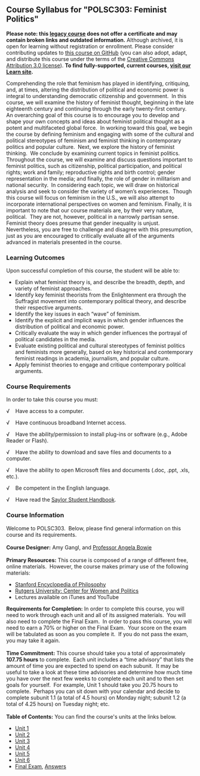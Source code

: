 Course Syllabus for "POLSC303: Feminist Politics"
-------------------------------------------------

**Please note: this [legacy course](https://sayloracademy.zendesk.com/hc/en-us/articles/206089967) does not offer a certificate and may contain 
broken links and outdated information.** Although archived, it is open 
for learning without registration or enrollment. Please consider contributing 
updates to [this course on GitHub](https://github.com/saylordotorg/course_polsc303) 
(you can also adopt, adapt, and distribute this course under the terms of 
the [Creative Commons Attribution 3.0 license](http://creativecommons.org/licenses/by/3.0/)). **To find fully-supported, current courses, [visit our 
Learn site](https://learn.saylor.org).**

Comprehending the role that feminism has played in identifying,
critiquing, and, at times, altering the distribution of political and
economic power is integral to understanding democratic citizenship and
government.  In this course, we will examine the history of feminist
thought, beginning in the late eighteenth century and continuing through
the early twenty-first century.  An overarching goal of this course is
to encourage you to develop and shape your own concepts and ideas about
feminist political thought as a potent and multifaceted global force. 
In working toward this goal, we begin the course by defining feminism
and engaging with some of the cultural and political stereotypes of
feminism and feminist thinking in contemporary politics and popular
culture.  Next, we explore the history of feminist thinking.  We
conclude by examining current topics in feminist politics. Throughout
the course, we will examine and discuss questions important to feminist
politics, such as citizenship, political participation, and political
rights; work and family; reproductive rights and birth control; gender
representation in the media; and finally, the role of gender in
militarism and national security.  In considering each topic, we will
draw on historical analysis and seek to consider the variety of women’s
experiences.  Though this course will focus on feminism in the U.S., we
will also attempt to incorporate international perspectives on women and
feminism. Finally, it is important to note that our course materials
are, by their very nature, political.  They are not, however, political
in a narrowly partisan sense.  Feminist theory does presume that gender
inequality is unjust.  Nevertheless, you are free to challenge and
disagree with this presumption, just as you are encouraged to critically
evaluate all of the arguments advanced in materials presented in the
course.

### Learning Outcomes

Upon successful completion of this course, the student will be able to:

-   Explain what feminist theory is, and describe the breadth, depth,
    and variety of feminist approaches.
-   Identify key feminist theorists from the Enlightenment era through
    the Suffragist movement into contemporary political theory, and
    describe their respective arguments.
-   Identify the key issues in each “wave” of feminism.
-   Identify the explicit and implicit ways in which gender influences
    the distribution of political and economic power.
-   Critically evaluate the way in which gender influences the portrayal
    of political candidates in the media.
-   Evaluate existing political and cultural stereotypes of feminist
    politics and feminists more generally, based on key historical and
    contemporary feminist readings in academia, journalism, and popular
    culture.
-   Apply feminist theories to engage and critique contemporary
    political arguments.

### Course Requirements

In order to take this course you must:  
  
 √    Have access to a computer.  
  
 √    Have continuous broadband Internet access.  
  
 √    Have the ability/permission to install plug-ins or software (e.g.,
Adobe Reader or Flash).  
  
 √    Have the ability to download and save files and documents to a
computer.  
  
 √    Have the ability to open Microsoft files and documents (.doc,
.ppt, .xls, etc.).  
  
 √    Be competent in the English language.  
  
 √    Have read the [Saylor Student
Handbook](http://www.saylor.org/site/wp-content/uploads/2012/05/Saylor-StudentHandbook.pdf).

### Course Information

Welcome to POLSC303.  Below, please find general information on this
course and its requirements.  
    
 **Course Designer:** Amy Gangl, and [Professor Angela
Bowie](http://www.saylor.org/faculty-a-g/#ProfessorAngelaBowie)  
    
 **Primary Resources:** This course is composed of a range of different
free, online materials.  However, the course makes primary use of the
following materials:  

-   [Stanford Encyclopedia of
    Philosophy](http://plato.stanford.edu/contents.html)
-   [Rutgers University: Center for Women and
    Politics](http://www.cawp.rutgers.edu/research/topics/impact.php#ImpactOverview)
-   Lectures available on iTunes and YouTube

**Requirements for Completion:** In order to complete this course, you
will need to work through each unit and all of its assigned materials. 
You will also need to complete the Final Exam.  In order to pass this
course, you will need to earn a 70% or higher on the Final Exam.  Your
score on the exam will be tabulated as soon as you complete it.  If you
do not pass the exam, you may take it again.  
    
 **Time Commitment:** This course should take you a total of
approximately **107.75 hours** to complete.  Each unit includes a “time
advisory” that lists the amount of time you are expected to spend on
each subunit.  It may be useful to take a look at these time advisories
and determine how much time you have over the next few weeks to complete
each unit and to then set goals for yourself.  For example, Unit 1
should take you 20.75 hours to complete.  Perhaps you can sit down with
your calendar and decide to complete subunit 1.1 (a total of 4.5 hours)
on Monday night; subunit 1.2 (a total of 4.25 hours) on Tuesday night;
etc.  
    
**Table of Contents:** You can find the course's units at the links below.

- [Unit 1](https://legacy.saylor.org/polsc303/Unit01/)
- [Unit 2](https://legacy.saylor.org/polsc303/Unit02/)
- [Unit 3](https://legacy.saylor.org/polsc303/Unit03/)
- [Unit 4](https://legacy.saylor.org/polsc303/Unit04/)
- [Unit 5](https://legacy.saylor.org/polsc303/Unit05/)
- [Unit 6](https://legacy.saylor.org/polsc303/Unit06/)
- [Final Exam](http://saylordotorg.github.io/LegacyExams/POLSC/POLSC303/POLSC303-FinalExam.html), [Answers](http://saylordotorg.github.io/LegacyExams/POLSC/POLSC303/POLSC303-FinalExam-Answers.html)
